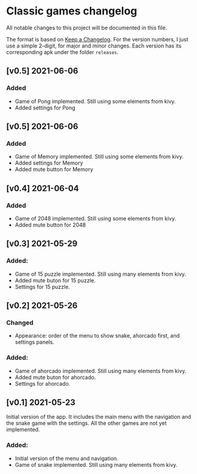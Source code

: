 # Classic games changelog

All notable changes to this project will be documented in this file.

The format is based on [Keep a Changelog](https://keepachangelog.com/en/1.0.0/). For the version numbers, I just use a simple 2-digit, for major and minor changes. Each version has its corresponding apk under the folder `releases`.


## [v0.5] 2021-06-06

### Added
- Game of Pong implemented. Still using some elements from kivy.
- Added settings for Pong


## [v0.5] 2021-06-06

### Added
- Game of Memory implemented. Still using some elements from kivy.
- Added settings for Memory
- Added mute button for Memory


## [v0.4] 2021-06-04

### Added
- Game of 2048 implemented. Still using some elements from kivy.
- Added mute button for 2048


## [v0.3] 2021-05-29

### Added:
- Game of 15 puzzle implemented. Still using many elements from kivy.
- Added mute buton for 15 puzzle.
- Settings for 15 puzzle.


## [v0.2] 2021-05-26

### Changed
- Appearance: order of the menu to show snake, ahorcado first, and settings panels.

### Added:
- Game of ahorcado implemented. Still using many elements from kivy.
- Added mute buton for ahorcado.
- Settings for ahorcado.


## [v0.1] 2021-05-23

Initial version of the app. It includes the main menu with the navigation and the snake game with the settings. All the other games are not yet implemented.

### Added:
- Initial version of the menu and navigation.
- Game of snake implemented. Still using many elements from kivy.
